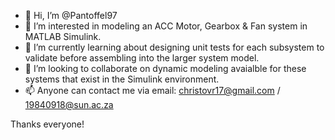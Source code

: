 - 👋 Hi, I’m @Pantoffel97
- 👀 I’m interested in modeling an ACC Motor, Gearbox & Fan system in MATLAB Simulink.
- 🌱 I’m currently learning about designing unit tests for each subsystem to validate before assembling into the larger system model.
- 💞️ I’m looking to collaborate on dynamic modeling avaialble for these systems that exist in the Simulink environment.
- 📫 Anyone can contact me via email: christovr17@gmail.com / 19840918@sun.ac.za

Thanks everyone!
